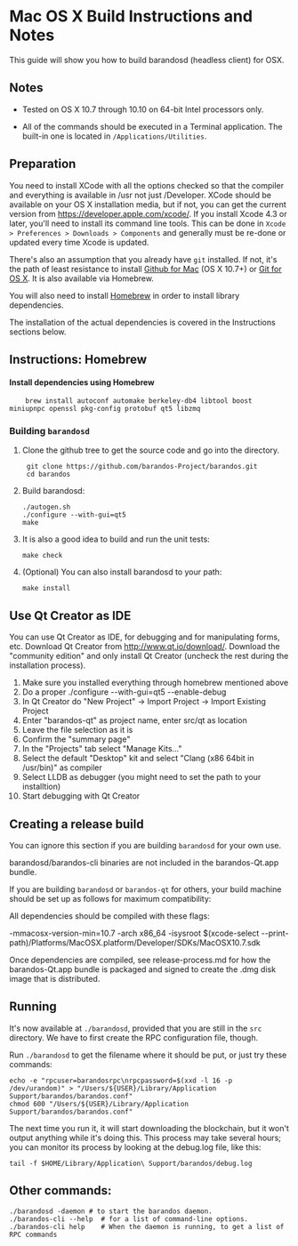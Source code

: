 Mac OS X Build Instructions and Notes
====================================
This guide will show you how to build barandosd (headless client) for OSX.

Notes
-----

* Tested on OS X 10.7 through 10.10 on 64-bit Intel processors only.

* All of the commands should be executed in a Terminal application. The
built-in one is located in `/Applications/Utilities`.

Preparation
-----------

You need to install XCode with all the options checked so that the compiler
and everything is available in /usr not just /Developer. XCode should be
available on your OS X installation media, but if not, you can get the
current version from https://developer.apple.com/xcode/. If you install
Xcode 4.3 or later, you'll need to install its command line tools. This can
be done in `Xcode > Preferences > Downloads > Components` and generally must
be re-done or updated every time Xcode is updated.

There's also an assumption that you already have `git` installed. If
not, it's the path of least resistance to install [Github for Mac](https://mac.github.com/)
(OS X 10.7+) or
[Git for OS X](https://code.google.com/p/git-osx-installer/). It is also
available via Homebrew.

You will also need to install [Homebrew](http://brew.sh) in order to install library
dependencies.

The installation of the actual dependencies is covered in the Instructions
sections below.

Instructions: Homebrew
----------------------

#### Install dependencies using Homebrew

        brew install autoconf automake berkeley-db4 libtool boost miniupnpc openssl pkg-config protobuf qt5 libzmq

### Building `barandosd`

1. Clone the github tree to get the source code and go into the directory.

        git clone https://github.com/barandos-Project/barandos.git
        cd barandos

2.  Build barandosd:

        ./autogen.sh
        ./configure --with-gui=qt5
        make

3.  It is also a good idea to build and run the unit tests:

        make check

4.  (Optional) You can also install barandosd to your path:

        make install

Use Qt Creator as IDE
------------------------
You can use Qt Creator as IDE, for debugging and for manipulating forms, etc.
Download Qt Creator from http://www.qt.io/download/. Download the "community edition" and only install Qt Creator (uncheck the rest during the installation process).

1. Make sure you installed everything through homebrew mentioned above
2. Do a proper ./configure --with-gui=qt5 --enable-debug
3. In Qt Creator do "New Project" -> Import Project -> Import Existing Project
4. Enter "barandos-qt" as project name, enter src/qt as location
5. Leave the file selection as it is
6. Confirm the "summary page"
7. In the "Projects" tab select "Manage Kits..."
8. Select the default "Desktop" kit and select "Clang (x86 64bit in /usr/bin)" as compiler
9. Select LLDB as debugger (you might need to set the path to your installtion)
10. Start debugging with Qt Creator

Creating a release build
------------------------
You can ignore this section if you are building `barandosd` for your own use.

barandosd/barandos-cli binaries are not included in the barandos-Qt.app bundle.

If you are building `barandosd` or `barandos-qt` for others, your build machine should be set up
as follows for maximum compatibility:

All dependencies should be compiled with these flags:

 -mmacosx-version-min=10.7
 -arch x86_64
 -isysroot $(xcode-select --print-path)/Platforms/MacOSX.platform/Developer/SDKs/MacOSX10.7.sdk

Once dependencies are compiled, see release-process.md for how the barandos-Qt.app
bundle is packaged and signed to create the .dmg disk image that is distributed.

Running
-------

It's now available at `./barandosd`, provided that you are still in the `src`
directory. We have to first create the RPC configuration file, though.

Run `./barandosd` to get the filename where it should be put, or just try these
commands:

    echo -e "rpcuser=barandosrpc\nrpcpassword=$(xxd -l 16 -p /dev/urandom)" > "/Users/${USER}/Library/Application Support/barandos/barandos.conf"
    chmod 600 "/Users/${USER}/Library/Application Support/barandos/barandos.conf"

The next time you run it, it will start downloading the blockchain, but it won't
output anything while it's doing this. This process may take several hours;
you can monitor its process by looking at the debug.log file, like this:

    tail -f $HOME/Library/Application\ Support/barandos/debug.log

Other commands:
-------

    ./barandosd -daemon # to start the barandos daemon.
    ./barandos-cli --help  # for a list of command-line options.
    ./barandos-cli help    # When the daemon is running, to get a list of RPC commands
